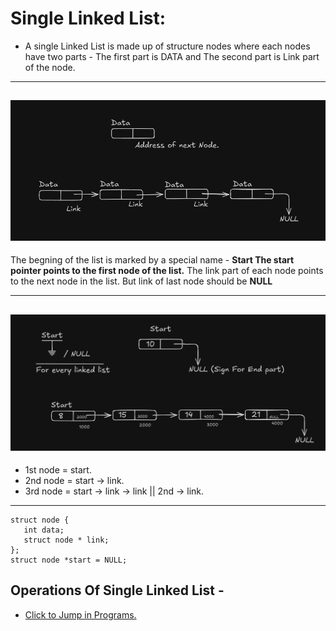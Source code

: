 # Single Linked List:
   - A single Linked List is made up of structure nodes where each nodes have two parts - The first part is DATA and The second part is Link part of the node.
---

![Single linked list node structure](/Linked%20List/images/Single_Linked_list_structure.png)
---

   The begning of the list is marked by a special name - **Start The start pointer points to the first node of the list.**
   The link part of each node points to the next node in the list. But link of last node should be **NULL**
   
---

![Single linked list Examples](/Linked%20List/images/Single_Linked_List_Example.png)
---
   - 1st node = start.
   - 2nd node = start -> link.
   - 3rd node = start -> link -> link || 2nd -> link.

---
     
```
struct node {
   int data;
   struct node * link;
};
struct node *start = NULL;
```

## Operations Of Single Linked List -
- [Click to Jump in Programs.](Single_LinkedList.c)
